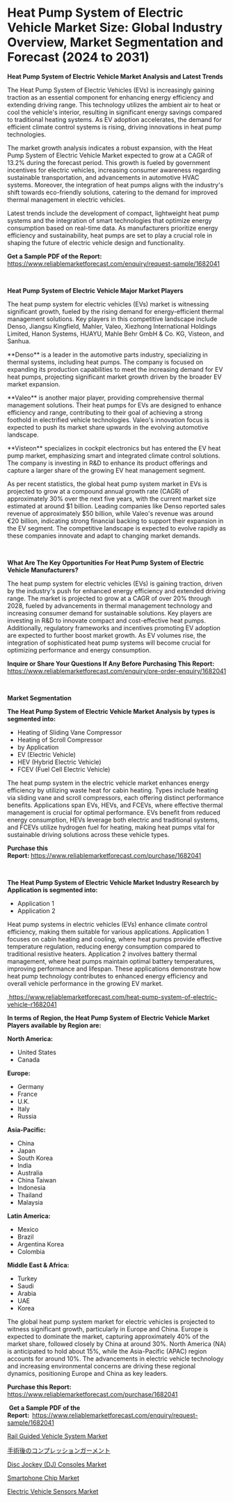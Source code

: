 <p><h1>Heat Pump System of Electric Vehicle Market Size: Global Industry Overview, Market Segmentation and Forecast (2024 to 2031)</h1></p><p><strong>Heat Pump System of Electric Vehicle Market Analysis and Latest Trends</strong></p>
<p><p>The Heat Pump System of Electric Vehicles (EVs) is increasingly gaining traction as an essential component for enhancing energy efficiency and extending driving range. This technology utilizes the ambient air to heat or cool the vehicle's interior, resulting in significant energy savings compared to traditional heating systems. As EV adoption accelerates, the demand for efficient climate control systems is rising, driving innovations in heat pump technologies.</p><p>The market growth analysis indicates a robust expansion, with the Heat Pump System of Electric Vehicle Market expected to grow at a CAGR of 13.2% during the forecast period. This growth is fueled by government incentives for electric vehicles, increasing consumer awareness regarding sustainable transportation, and advancements in automotive HVAC systems. Moreover, the integration of heat pumps aligns with the industry's shift towards eco-friendly solutions, catering to the demand for improved thermal management in electric vehicles.</p><p>Latest trends include the development of compact, lightweight heat pump systems and the integration of smart technologies that optimize energy consumption based on real-time data. As manufacturers prioritize energy efficiency and sustainability, heat pumps are set to play a crucial role in shaping the future of electric vehicle design and functionality.</p></p>
<p><strong>Get a Sample PDF of the Report:&nbsp;</strong> <a href="https://www.reliablemarketforecast.com/enquiry/request-sample/1682041?utm_campaign=1082&utm_medium=2&utm_source=Github&utm_content=ia&utm_term=01102024&utm_id=heat-pump-system-of-electric-vehicle">https://www.reliablemarketforecast.com/enquiry/request-sample/1682041</a></p>
<p>&nbsp;</p>
<p><strong>Heat Pump System of Electric Vehicle Major Market Players</strong></p>
<p><p>The heat pump system for electric vehicles (EVs) market is witnessing significant growth, fueled by the rising demand for energy-efficient thermal management solutions. Key players in this competitive landscape include Denso, Jiangsu Kingfield, Mahler, Valeo, Xiezhong International Holdings Limited, Hanon Systems, HUAYU, Mahle Behr GmbH & Co. KG, Visteon, and Sanhua.</p><p>**Denso** is a leader in the automotive parts industry, specializing in thermal systems, including heat pumps. The company is focused on expanding its production capabilities to meet the increasing demand for EV heat pumps, projecting significant market growth driven by the broader EV market expansion.</p><p>**Valeo** is another major player, providing comprehensive thermal management solutions. Their heat pumps for EVs are designed to enhance efficiency and range, contributing to their goal of achieving a strong foothold in electrified vehicle technologies. Valeo's innovation focus is expected to push its market share upwards in the evolving automotive landscape.</p><p>**Visteon** specializes in cockpit electronics but has entered the EV heat pump market, emphasizing smart and integrated climate control solutions. The company is investing in R&D to enhance its product offerings and capture a larger share of the growing EV heat management segment.</p><p>As per recent statistics, the global heat pump system market in EVs is projected to grow at a compound annual growth rate (CAGR) of approximately 30% over the next five years, with the current market size estimated at around $1 billion. Leading companies like Denso reported sales revenue of approximately $50 billion, while Valeo's revenue was around €20 billion, indicating strong financial backing to support their expansion in the EV segment. The competitive landscape is expected to evolve rapidly as these companies innovate and adapt to changing market demands.</p></p>
<p>&nbsp;</p>
<p><strong>What Are The Key Opportunities For Heat Pump System of Electric Vehicle Manufacturers?</strong></p>
<p><p>The heat pump system for electric vehicles (EVs) is gaining traction, driven by the industry's push for enhanced energy efficiency and extended driving range. The market is projected to grow at a CAGR of over 20% through 2028, fueled by advancements in thermal management technology and increasing consumer demand for sustainable solutions. Key players are investing in R&D to innovate compact and cost-effective heat pumps. Additionally, regulatory frameworks and incentives promoting EV adoption are expected to further boost market growth. As EV volumes rise, the integration of sophisticated heat pump systems will become crucial for optimizing performance and energy consumption.</p></p>
<p><strong>Inquire or Share Your Questions If Any Before Purchasing This Report:</strong> <a href="https://www.reliablemarketforecast.com/enquiry/pre-order-enquiry/1682041?utm_campaign=1082&utm_medium=2&utm_source=Github&utm_content=ia&utm_term=01102024&utm_id=heat-pump-system-of-electric-vehicle">https://www.reliablemarketforecast.com/enquiry/pre-order-enquiry/1682041</a></p>
<p>&nbsp;</p>
<p><strong>Market Segmentation</strong></p>
<p><strong>The Heat Pump System of Electric Vehicle Market Analysis by types is segmented into:</strong></p>
<p><ul><li>Heating of Sliding Vane Compressor</li><li>Heating of Scroll Compressor</li><li>by Application</li><li>EV (Electric Vehicle)</li><li>HEV (Hybrid Electric Vehicle)</li><li>FCEV (Fuel Cell Electric Vehicle)</li></ul></p>
<p><p>The heat pump system in the electric vehicle market enhances energy efficiency by utilizing waste heat for cabin heating. Types include heating via sliding vane and scroll compressors, each offering distinct performance benefits. Applications span EVs, HEVs, and FCEVs, where effective thermal management is crucial for optimal performance. EVs benefit from reduced energy consumption, HEVs leverage both electric and traditional systems, and FCEVs utilize hydrogen fuel for heating, making heat pumps vital for sustainable driving solutions across these vehicle types.</p></p>
<p><strong>Purchase this Report:&nbsp;</strong><a href="https://www.reliablemarketforecast.com/purchase/1682041?utm_campaign=1082&utm_medium=2&utm_source=Github&utm_content=ia&utm_term=01102024&utm_id=heat-pump-system-of-electric-vehicle">https://www.reliablemarketforecast.com/purchase/1682041</a></p>
<p>&nbsp;</p>
<p><strong>The Heat Pump System of Electric Vehicle Market Industry Research by Application is segmented into:</strong></p>
<p><ul><li>Application 1</li><li>Application 2</li></ul></p>
<p><p>Heat pump systems in electric vehicles (EVs) enhance climate control efficiency, making them suitable for various applications. Application 1 focuses on cabin heating and cooling, where heat pumps provide effective temperature regulation, reducing energy consumption compared to traditional resistive heaters. Application 2 involves battery thermal management, where heat pumps maintain optimal battery temperatures, improving performance and lifespan. These applications demonstrate how heat pump technology contributes to enhanced energy efficiency and overall vehicle performance in the growing EV market.</p></p>
<p><a href="https://www.reliablemarketforecast.com/heat-pump-system-of-electric-vehicle-r1682041?utm_campaign=1082&utm_medium=2&utm_source=Github&utm_content=ia&utm_term=01102024&utm_id=heat-pump-system-of-electric-vehicle">&nbsp;https://www.reliablemarketforecast.com/heat-pump-system-of-electric-vehicle-r1682041</a></p>
<p><strong>In terms of Region, the Heat Pump System of Electric Vehicle Market Players available by Region are:</strong></p>
<p>
    <p> <strong> North America: </strong>
        <ul>
            <li>United States</li>
            <li>Canada</li>
        </ul>
        </p> 
    <p> <strong> Europe: </strong>
        <ul>
            <li>Germany</li>
            <li>France</li>
            <li>U.K.</li>
            <li>Italy</li>
            <li>Russia</li>
        </ul>
        </p> 
    <p> <strong> Asia-Pacific: </strong>
        <ul>
            <li>China</li>
            <li>Japan</li>
            <li>South Korea</li>
            <li>India</li>
            <li>Australia</li>
            <li>China Taiwan</li>
            <li>Indonesia</li>
            <li>Thailand</li>
            <li>Malaysia</li>
        </ul>
        </p> 
    <p> <strong> Latin America: </strong>
        <ul>
            <li>Mexico</li>
            <li>Brazil</li>
            <li>Argentina Korea</li>
            <li>Colombia</li>
        </ul>
        </p> 
    <p> <strong> Middle East & Africa: </strong>
        <ul>
            <li>Turkey</li>
            <li>Saudi</li>
            <li>Arabia</li>
            <li>UAE</li>
            <li>Korea</li>
        </ul>
    </p>
    </p>
<p><p>The global heat pump system market for electric vehicles is projected to witness significant growth, particularly in Europe and China. Europe is expected to dominate the market, capturing approximately 40% of the market share, followed closely by China at around 30%. North America (NA) is anticipated to hold about 15%, while the Asia-Pacific (APAC) region accounts for around 10%. The advancements in electric vehicle technology and increasing environmental concerns are driving these regional dynamics, positioning Europe and China as key leaders.</p></p>
<p><strong>Purchase this Report: </strong><a href="https://www.reliablemarketforecast.com/purchase/1682041?utm_campaign=1082&utm_medium=2&utm_source=Github&utm_content=ia&utm_term=01102024&utm_id=heat-pump-system-of-electric-vehicle">https://www.reliablemarketforecast.com/purchase/1682041</a></p>
<p>&nbsp;<strong>Get a Sample PDF of the Report:&nbsp;&nbsp;</strong><a href="https://www.reliablemarketforecast.com/enquiry/request-sample/1682041?utm_campaign=1082&utm_medium=2&utm_source=Github&utm_content=ia&utm_term=01102024&utm_id=heat-pump-system-of-electric-vehicle">https://www.reliablemarketforecast.com/enquiry/request-sample/1682041</a></p>
<p><strong></strong></p>
<p><p><a href="https://www.linkedin.com/pulse/rail-guided-vehicle-system-market-forecast-global-trends-analysis-al2nf?utm_campaign=1082&utm_medium=2&utm_source=Github&utm_content=ia&utm_term=01102024&utm_id=heat-pump-system-of-electric-vehicle">Rail Guided Vehicle System Market</a></p><p><a href="https://github.com/lababdou/Market-Research-Report-List-6/blob/main/663376416233.md?utm_campaign=1082&utm_medium=2&utm_source=Github&utm_content=ia&utm_term=01102024&utm_id=heat-pump-system-of-electric-vehicle">手術後のコンプレッションガーメント</a></p><p><a href="https://github.com/Armeladukagjini693/Market-Research-Report-List-1/blob/main/disc-jockey-dj-consoles-market.md?utm_campaign=1082&utm_medium=2&utm_source=Github&utm_content=ia&utm_term=01102024&utm_id=heat-pump-system-of-electric-vehicle">Disc Jockey (DJ) Consoles Market</a></p><p><a href="https://issuu.com/reportprime-2/docs/smartphone-chip-market-size-2030.pp_872370dd58f494?utm_campaign=1082&utm_medium=2&utm_source=Github&utm_content=ia&utm_term=01102024&utm_id=heat-pump-system-of-electric-vehicle">Smartphone Chip Market</a></p><p><a href="https://github.com/nannyxbkho/Market-Research-Report-List-1/blob/main/electric-vehicle-sensors-market.md?utm_campaign=1082&utm_medium=2&utm_source=Github&utm_content=ia&utm_term=01102024&utm_id=heat-pump-system-of-electric-vehicle">Electric Vehicle Sensors Market</a></p></p>
